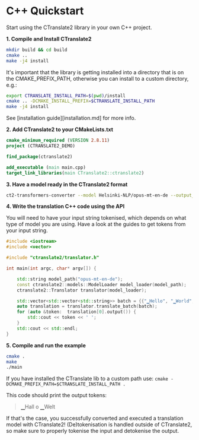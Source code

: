 # C++ Quickstart

Start using the CTranslate2 library in your own C++ project.

**1\. Compile and Install CTranslate2**

```bash
mkdir build && cd build
cmake ..
make -j4 install
```

It's important that the library is getting installed into a directory that is on the CMAKE_PREFIX_PATH, otherwise you can install to a custom directory, e.g.:
```bash
export CTRANSLATE_INSTALL_PATH=$(pwd)/install
cmake .. -DCMAKE_INSTALL_PREFIX=$CTRANSLATE_INSTALL_PATH
make -j4 install
```


See [installation guide][installation.md] for more info. 

**2\. Add CTranslate2 to your CMakeLists.txt**

```cmake
cmake_minimum_required (VERSION 2.8.11)
project (CTRANSLATE2_DEMO)

find_package(ctranslate2)

add_executable (main main.cpp)
target_link_libraries(main CTranslate2::ctranslate2)
```


**3\. Have a model ready in the CTranslate2 format**

```bash
ct2-transformers-converter --model Helsinki-NLP/opus-mt-en-de --output_dir opus-mt-en-de
```

**4\. Write the translation C++ code using the API**

You will need to have your input string tokenised, 
which depends on what type of model you are using. 
Have a look at the guides to get tokens from your input string.

```cpp
#include <iostream>
#include <vector>

#include "ctranslate2/translator.h"

int main(int argc, char* argv[]) {

    std::string model_path("opus-mt-en-de");
    const ctranslate2::models::ModelLoader model_loader(model_path);
    ctranslate2::Translator translator(model_loader);

    std::vector<std::vector<std::string>> batch = {{"▁Hello", "▁World", "!", "</s>"}};
    auto translation = translator.translate_batch(batch);
    for (auto &token:  translation[0].output()) {
        std::cout << token << ' ';
    }
    std::cout << std::endl;
}
```
**5\. Compile and run the example**
```bash
cmake .
make
./main
```
If you have installed the CTranslate lib to a custom path use: `cmake -DCMAKE_PREFIX_PATH=$CTRANSLATE_INSTALL_PATH .`


This code should print the output tokens:

> ▁Hall o ▁Welt </s>

If that's the case, you successfully converted and executed a translation model with CTranslate2!
(De)tokenisation is handled outside of CTranslate2, 
so make sure to properly tokenise the input and detokenise the output.